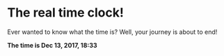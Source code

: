 # The real time clock!

Ever wanted to know what the time is? Well, your journey is about to end!

**The time is Dec 13, 2017, 18:33**